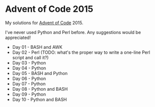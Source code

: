 # Advent of Code 2015

My solutions for [Advent of Code](http://adventofcode.com) 2015.

I've never used Python and Perl before. Any suggestions would be appreciated!
 
* Day 01 - BASH and AWK
* Day 02 - Perl (TODO: what's the proper way to write a one-line Perl script and call it?)
* Day 03 - Python
* Day 04 - Python
* Day 05 - BASH and Python
* Day 06 - Python
* Day 07 - Python
* Day 08 - Python and BASH
* Day 09 - Python
* Day 10 - Python and BASH